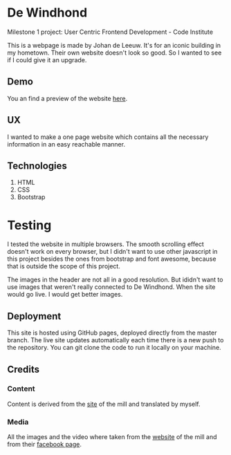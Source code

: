 # De Windhond
Milestone 1 project: User Centric Frontend Development - Code Institute

This is a webpage is made by Johan de Leeuw. It's for an iconic building in my hometown. Their own website doesn't look so good. So I wanted to see if I could give it an upgrade.

## Demo
You an find a preview of the website [here](https://jdl208.github.io/DeWindhond/).

## UX
I wanted to make a one page website which contains all the necessary information in an easy reachable manner.
## Technologies

1. HTML
2. CSS
3. Bootstrap

# Testing
I tested the website in multiple browsers. The smooth scrolling effect doesn't work on every browser, but I didn't want to use other javascript in this project besides the ones from bootstrap and font awesome, because that is outside the scope of this project.

The images in the header are not all in a good resolution. But ididn't want to use images that weren't really connected to De Windhond. When the site would go live. I would get better images.
## Deployment
This site is hosted using GitHub pages, deployed directly from the master branch. The live site updates automatically each time there is a new push to the repository. You can git clone the code to run it locally on your machine.
## Credits
### Content
Content is derived from the [site][1] of the mill and translated by myself.
### Media
All the images and the video where taken from the [website][1] of the mill and from their [facebook page][2].

[1]: https://www.molendewindhond.nl
[2]: https://www.facebook.com/windmaalbedrijfdewindhond?pnref=story